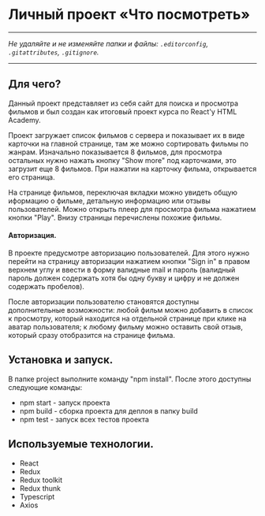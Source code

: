 # Личный проект «Что посмотреть»

---

_Не удаляйте и не изменяйте папки и файлы:_
_`.editorconfig`, `.gitattributes`, `.gitignore`._

---
## Для чего?

Данный проект представляет из себя сайт для поиска и просмотра фильмов и был создан как итоговый проект курса по React'у HTML Academy.

Проект загружает список фильмов с сервера и показывает их в виде карточки на главной странице, там же можно сортировать фильмы по жанрам. Изначально показывается 8 фильмов, для просмотра остальных нужно нажать кнопку "Show more" под карточками, это загрузит еще 8 фильмов. При нажатии на карточку фильма, открывается его страница.

На странице фильмов, переключая вкладки можно увидеть общую иформацию о фильме, детальную информацию или отзывы пользователей. Можно открыть плеер для просмотра фильма нажатием кнопки "Play". Внизу страницы перечислены похожие фильмы.

#### Авторизация.

В проекте предусмотре авторизацию пользователей. Для этого нужно перейти на страницу авторизации нажатием кнопки "Sign in" в правом верхнем углу и ввести в форму валидные mail и пароль (валидный пароль должен содержать хотя бы одну букву и цифру и не должен содержать пробелов). 

После авторизации пользователю становятся доступны дополнительные возможности: любой фильм можно добавить в список к просмотру, который находится на отдельной странице при клике на аватар пользователя; к любому фильму можно оставить свой отзыв, который сразу отобразится на странице фильма.

## Установка и запуск.

В папке project выполните команду "npm install". После этого доступны следующие команды:

* npm start - запуск проекта
* npm build - сборка проекта для деплоя в папку build 
* npm test - запуск всех тестов проекта

## Используемые технологии.

* React
* Redux
* Redux toolkit
* Redux thunk
* Typescript
* Axios